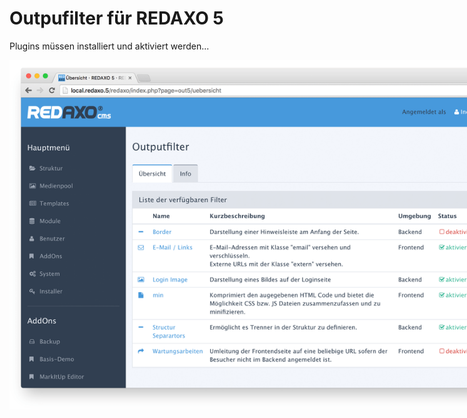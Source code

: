 Outpufilter für REDAXO 5
========================

Plugins müssen installiert und aktiviert werden...

<img src="https://raw.githubusercontent.com/FriendsOfREDAXO/out5/assets/out5.png" style="max-width: 888px" />
